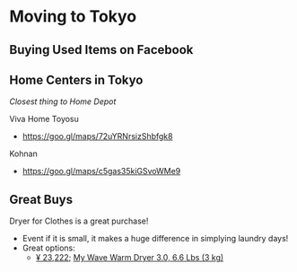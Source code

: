 # Moving to Tokyo

## Buying Used Items on Facebook

## Home Centers in Tokyo
_Closest thing to Home Depot_

Viva Home Toyosu
  * <https://goo.gl/maps/72uYRNrsizShbfgk8>

Kohnan
  * <https://goo.gl/maps/c5gas35kiGSvoWMe9>

## Great Buys

Dryer for Clothes is a great purchase!
  * Event if it is small, it makes a huge difference in simplying laundry days!
  * Great options:
    * [¥ 23,222](https://keepa.com/#!product/5-B06XBBNMRX); [My Wave Warm Dryer 3.0, 6.6 Lbs (3 kg)](https://www.amazon.co.jp/dp/B06XBBNMRX/)